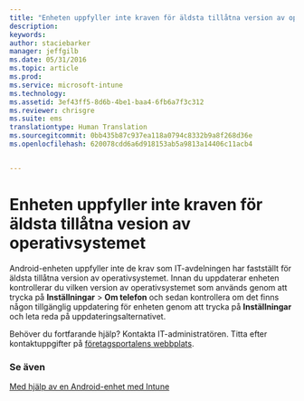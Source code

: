 ```yaml
---
title: "Enheten uppfyller inte kraven för äldsta tillåtna version av operativsystemet | Microsoft Intune"
description: 
keywords: 
author: staciebarker
manager: jeffgilb
ms.date: 05/31/2016
ms.topic: article
ms.prod: 
ms.service: microsoft-intune
ms.technology: 
ms.assetid: 3ef43ff5-8d6b-4be1-baa4-6fb6a7f3c312
ms.reviewer: chrisgre
ms.suite: ems
translationtype: Human Translation
ms.sourcegitcommit: 0bb435b87c937ea118a0794c8332b9a8f268d36e
ms.openlocfilehash: 620078cdd6a6d918153ab5a9813a14406c11acb4


---
```



# Enheten uppfyller inte kraven för äldsta tillåtna vesion av operativsystemet

Android-enheten uppfyller inte de krav som IT-avdelningen har fastställt för äldsta tillåtna version av operativsystemet. Innan du uppdaterar enheten kontrollerar du vilken version av operativsystemet som används genom att trycka på **Inställningar** &gt; **Om telefon** och sedan kontrollera om det finns någon tillgänglig uppdatering för enheten genom att trycka på **Inställningar** och leta reda på uppdateringsalternativet.

Behöver du fortfarande hjälp? Kontakta IT-administratören. Titta efter kontaktuppgifter på [företagsportalens webbplats](http://portal.manage.microsoft.com).

### Se även
[Med hjälp av en Android-enhet med Intune](using-your-android-device-with-intune.md)


<!--HONumber=Jun16_HO4-->


